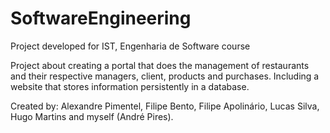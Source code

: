 SoftwareEngineering
===================

Project developed for IST, Engenharia de Software course

Project about creating a portal that does the management of restaurants and their respective managers, client, products and purchases. Including a website that stores information persistently in a database.

Created by: Alexandre Pimentel, Filipe Bento, Filipe Apolinário, Lucas Silva, Hugo Martins and myself (André Pires).
